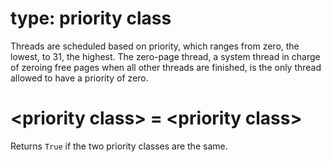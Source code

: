 # type: priority class

Threads are scheduled based on priority, which ranges from zero, the lowest, to 31, the highest. The zero-page thread, a system thread in charge of zeroing free pages when all other threads are finished, is the only thread allowed to have a priority of zero.

# &lt;priority class&gt; = &lt;priority class&gt;

Returns `True` if the two priority classes are the same.
